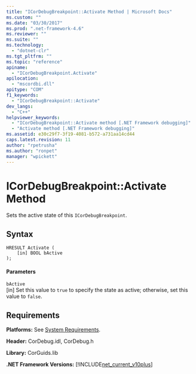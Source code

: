 ```yaml
---
title: "ICorDebugBreakpoint::Activate Method | Microsoft Docs"
ms.custom: ""
ms.date: "03/30/2017"
ms.prod: ".net-framework-4.6"
ms.reviewer: ""
ms.suite: ""
ms.technology: 
  - "dotnet-clr"
ms.tgt_pltfrm: ""
ms.topic: "reference"
apiname: 
  - "ICorDebugBreakpoint.Activate"
apilocation: 
  - "mscordbi.dll"
apitype: "COM"
f1_keywords: 
  - "ICorDebugBreakpoint::Activate"
dev_langs: 
  - "C++"
helpviewer_keywords: 
  - "ICorDebugBreakpoint::Activate method [.NET Framework debugging]"
  - "Activate method [.NET Framework debugging]"
ms.assetid: e30c29f7-3f19-4081-b572-a731aa14cd44
caps.latest.revision: 11
author: "rpetrusha"
ms.author: "ronpet"
manager: "wpickett"
---
```

# ICorDebugBreakpoint::Activate Method
Sets the active state of this `ICorDebugBreakpoint`.  
  
## Syntax  
  
```  
HRESULT Activate (  
    [in] BOOL bActive  
);  
```  
  
#### Parameters  
 `bActive`  
 [in] Set this value to `true` to specify the state as active; otherwise, set this value to `false`.  
  
## Requirements  
 **Platforms:** See [System Requirements](../../../../docs/framework/getting-started/system-requirements.md).  
  
 **Header:** CorDebug.idl, CorDebug.h  
  
 **Library:** CorGuids.lib  
  
 **.NET Framework Versions:** [!INCLUDE[net_current_v10plus](../../../../includes/net-current-v10plus-md.md)]